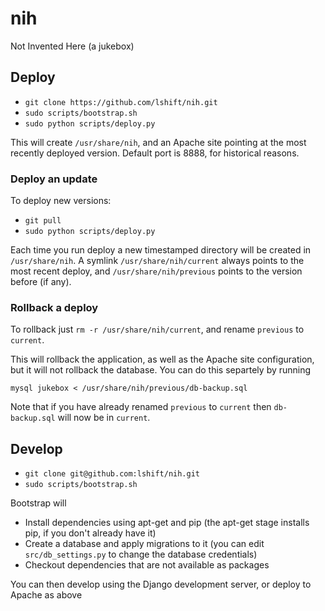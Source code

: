 # nih

Not Invented Here (a jukebox)

## Deploy

* `git clone https://github.com/lshift/nih.git`
* `sudo scripts/bootstrap.sh`
* `sudo python scripts/deploy.py`

This will create `/usr/share/nih`, and an Apache site pointing at the most recently deployed version. Default port is 8888, for historical reasons.

### Deploy an update

To deploy new versions:
* `git pull`
* `sudo python scripts/deploy.py`

Each time you run deploy a new timestamped directory will be created in `/usr/share/nih`. A symlink `/usr/share/nih/current` always points to the most recent deploy, and `/usr/share/nih/previous` points to the version before (if any).

### Rollback a deploy

To rollback just `rm -r /usr/share/nih/current`, and rename `previous` to `current`. 

This will rollback the application, as well as the Apache site configuration, but it will not rollback the database. You can do this separtely by running

`mysql jukebox < /usr/share/nih/previous/db-backup.sql`

Note that if you have already renamed `previous` to `current` then `db-backup.sql` will now be in `current`.

## Develop
* `git clone git@github.com:lshift/nih.git`
* `sudo scripts/bootstrap.sh`

Bootstrap will
* Install dependencies using apt-get and pip (the apt-get stage installs pip, if you don't already have it)
* Create a database and apply migrations to it (you can edit `src/db_settings.py` to change the database credentials)
* Checkout dependencies that are not available as packages

You can then develop using the Django development server, or deploy to Apache as above
